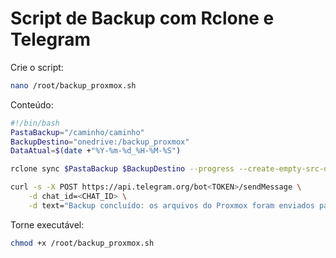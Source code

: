 # Script de Backup com Rclone e Telegram

Crie o script:

```bash
nano /root/backup_proxmox.sh
```

Conteúdo:

```bash
#!/bin/bash
PastaBackup="/caminho/caminho"
BackupDestino="onedrive:/backup_proxmox"
DataAtual=$(date +"%Y-%m-%d_%H-%M-%S")

rclone sync $PastaBackup $BackupDestino --progress --create-empty-src-dirs

curl -s -X POST https://api.telegram.org/bot<TOKEN>/sendMessage \
    -d chat_id=<CHAT_ID> \
    -d text="Backup concluído: os arquivos do Proxmox foram enviados para o OneDrive."
```

Torne executável:

```bash
chmod +x /root/backup_proxmox.sh
```